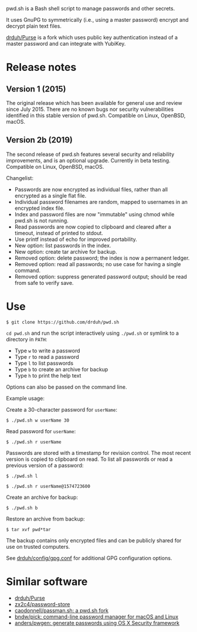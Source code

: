 pwd.sh is a Bash shell script to manage passwords and other secrets.

It uses GnuPG to symmetrically (i.e., using a master password) encrypt and decrypt plain text files.

[drduh/Purse](https://github.com/drduh/Purse) is a fork which uses public key authentication instead of a master password and can integrate with YubiKey.

# Release notes

## Version 1 (2015)

The original release which has been available for general use and review since July 2015. There are no known bugs nor security vulnerabilities identified in this stable version of pwd.sh. Compatible on Linux, OpenBSD, macOS.

## Version 2b (2019)

The second release of pwd.sh features several security and reliability improvements, and is an optional upgrade. Currently in beta testing. Compatible on Linux, OpenBSD, macOS.

Changelist:
* Passwords are now encrypted as individual files, rather than all encrypted as a single flat file.
* Individual password filenames are random, mapped to usernames in an encrypted index file.
* Index and password files are now "immutable" using chmod while pwd.sh is not running.
* Read passwords are now copied to clipboard and cleared after a timeout, instead of printed to stdout.
* Use printf instead of echo for improved portability.
* New option: list passwords in the index.
* New option: create tar archive for backup.
* Removed option: delete password; the index is now a permanent ledger.
* Removed option: read all passwords; no use case for having a single command.
* Removed option: suppress generated password output; should be read from safe to verify save.

# Use

```console
$ git clone https://github.com/drduh/pwd.sh
```

`cd pwd.sh` and run the script interactively using `./pwd.sh` or symlink to a directory in `PATH`:

* Type `w` to write a password
* Type `r` to read a password
* Type `l` to list passwords
* Type `b` to create an archive for backup
* Type `h` to print the help text

Options can also be passed on the command line.

Example usage:

Create a 30-character password for `userName`:

```console
$ ./pwd.sh w userName 30
```

Read password for `userName`:

```console
$ ./pwd.sh r userName
```

Passwords are stored with a timestamp for revision control. The most recent version is copied to clipboard on read. To list all passwords or read a previous version of a password:

```console
$ ./pwd.sh l

$ ./pwd.sh r userName@1574723600
```

Create an archive for backup:

```console
$ ./pwd.sh b
```

Restore an archive from backup:

```console
$ tar xvf pwd*tar
```

The backup contains only encrypted files and can be publicly shared for use on trusted computers.

See [drduh/config/gpg.conf](https://github.com/drduh/config/blob/master/gpg.conf) for additional GPG configuration options.

# Similar software

* [drduh/Purse](https://github.com/drduh/Purse)
* [zx2c4/password-store](https://github.com/zx2c4/password-store)
* [caodonnell/passman.sh: a pwd.sh fork](https://github.com/caodonnell/passman.sh)
* [bndw/pick: command-line password manager for macOS and Linux](https://github.com/bndw/pick)
* [anders/pwgen: generate passwords using OS X Security framework](https://github.com/anders/pwgen)
